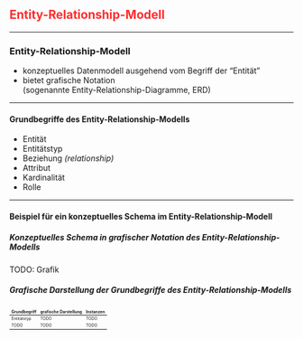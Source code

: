 ## <em style="color: #ff2c2d; font-style: normal">Entity-Relationship-Modell</em>

---

### Entity-Relationship-Modell

- konzeptuelles Datenmodell ausgehend vom Begriff der <q style="font-style: normal">Entität</q>
- bietet grafische Notation<br/>(sogenannte Entity-Relationship-Diagramme, ERD)

---

#### Grundbegriffe des Entity-Relationship-Modells

- Entität
- Entitätstyp
- Beziehung *(relationship)*
- Attribut
- Kardinalität
- Rolle

---

#### Beispiel für ein konzeptuelles Schema im Entity-Relationship-Modell

##### Konzeptuelles Schema in grafischer Notation des Entity-Relationship-Modells

TODO: Grafik

##### Grafische Darstellung der Grundbegriffe des Entity-Relationship-Modells

<table style="font-size:0.5em">
    <thead>
        <tr>
            <th style="border-style: none">Grundbegriff</th>
            <th style="border-style: none">grafische Darstellung</th>
            <th style="border-style: none">Instanzen</th>
        </tr>
    </thead>
    <tbody>
        <tr>
            <td style="border-style: none">Entitätstyp</td>
            <td style="border-style: none">TODO</td>
            <td style="border-style: none">TODO</td>
        </tr>
        <tr>
            <td style="border-style: none">TODO</td>
            <td style="border-style: none">TODO</td>
            <td style="border-style: none">TODO</td>
        </tr>
    </tbody>
</table>
